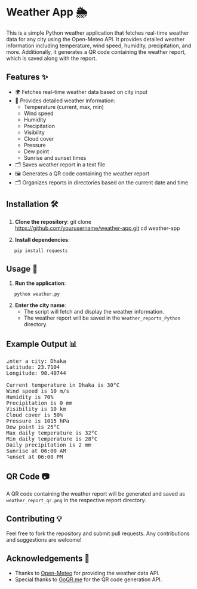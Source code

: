 # Weather App 🌦️

This is a simple Python weather application that fetches real-time weather data for any city using the Open-Meteo API. It provides detailed weather information including temperature, wind speed, humidity, precipitation, and more. Additionally, it generates a QR code containing the weather report, which is saved along with the report.

## Features ✨

- 🌍 Fetches real-time weather data based on city input
- 📏 Provides detailed weather information:
  - Temperature (current, max, min)
  - Wind speed
  - Humidity
  - Precipitation
  - Visibility
  - Cloud cover
  - Pressure
  - Dew point
  - Sunrise and sunset times
- 🗂️ Saves weather report in a text file
- 🖼️ Generates a QR code containing the weather report
- 🗂️ Organizes reports in directories based on the current date and time

## Installation 🛠️

1. **Clone the repository**:
   git clone https://github.com/yourusername/weather-app.git
   cd weather-app

4. **Install dependencies**:
```
   pip install requests
   ```

## Usage 🚀

1. **Run the application**:
```
   python weather.py
```

2. **Enter the city name**:
   - The script will fetch and display the weather information.
   - The weather report will be saved in the `Weather_reports_Python` directory.

## Example Output 📊
<pre style="border-radius:20px">
Enter a city: Dhaka
Latitude: 23.7104 
Longitude: 90.40744

Current temperature in Dhaka is 30°C
Wind speed is 10 m/s
Humidity is 70%
Precipitation is 0 mm
Visibility is 10 km
Cloud cover is 50%
Pressure is 1015 hPa
Dew point is 25°C
Max daily temperature is 32°C
Min daily temperature is 28°C
Daily precipitation is 2 mm
Sunrise at 06:00 AM
Sunset at 06:00 PM
</pre>
## QR Code 📷

A QR code containing the weather report will be generated and saved as `weather_report_qr.png` in the respective report directory.

## Contributing 💡

Feel free to fork the repository and submit pull requests. Any contributions and suggestions are welcome!

## Acknowledgements 🙏

- Thanks to [Open-Meteo](https://open-meteo.com/) for providing the weather data API.
- Special thanks to [GoQR.me](https://goqr.me/) for the QR code generation API.
